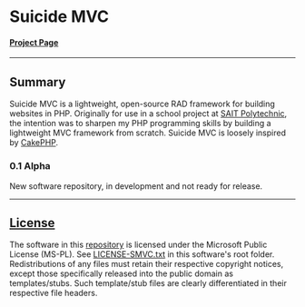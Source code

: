 # Suicide MVC
#### [Project Page][project]

---

## Summary
Suicide MVC is a lightweight, open-source RAD framework for building websites in PHP. Originally for use in a school project at [SAIT Polytechnic](http://www.sait.ca/), the intention was to sharpen my PHP programming skills by building a lightweight MVC framework from scratch. Suicide MVC is loosely inspired by [CakePHP](https://github.com/cakephp/cakephp).

### 0.1 Alpha
New software repository, in development and not ready for release.

---

## [License][license]
The software in this [repository][project] is licensed under the Microsoft Public License (MS-PL). See [LICENSE-SMVC.txt][license] in this software's root folder. Redistributions of any files must retain their respective copyright notices, except those specifically released into the public domain as templates/stubs. Such template/stub files are clearly differentiated in their respective file headers.

[project]: http://github.com
[license]: /LICENSE-SMVC.txt